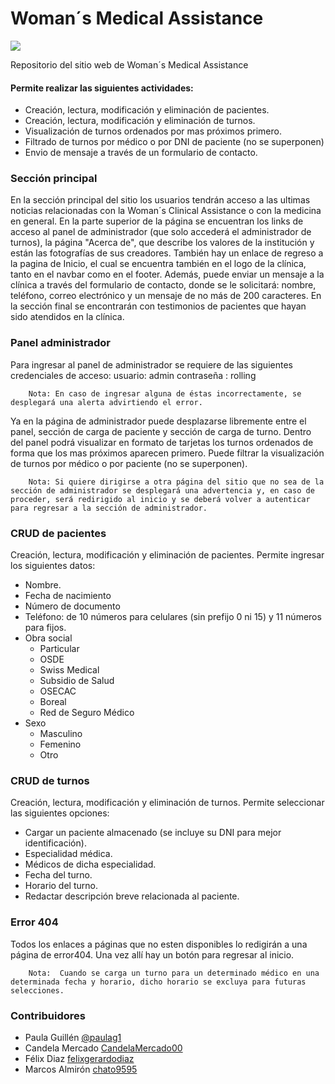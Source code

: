 # Woman´s Medical Assistance
![](https://i.imgur.com/TRdVepe.png)

Repositorio del sitio web de Woman´s Medical Assistance
#### Permite realizar las siguientes actividades:
- Creación, lectura, modificación y eliminación de pacientes.
- Creación, lectura, modificación y eliminación de turnos.
- Visualización de turnos ordenados por mas próximos primero.
- Filtrado de turnos por médico o por DNI de paciente (no se superponen)
- Envio de mensaje a través de un formulario de contacto.

### Sección principal
En la sección principal del sitio los usuarios tendrán acceso a las ultimas noticias relacionadas con la Woman´s Clinical Assistance o con la medicina en general.
En la parte superior de la página se encuentran los links de acceso al panel de administrador (que solo accederá el administrador de turnos), la página "Acerca de", que describe los valores de la institución y están las fotografías de sus creadores.
También hay un enlace de regreso a la pagina de Inicio, el cual se encuentra también en el logo de la clínica, tanto en el navbar como en el footer.
Además, puede enviar un mensaje a la clínica a través del formulario de contacto, donde se le solicitará: nombre, teléfono, correo electrónico y un mensaje de no más de 200 caracteres.
En la sección final se encontrarán con testimonios de pacientes que hayan sido atendidos en la clínica.


### Panel administrador
Para ingresar al panel de administrador se requiere de las siguientes credenciales de acceso:
usuario: admin
contraseña : rolling

		Nota: En caso de ingresar alguna de éstas incorrectamente, se desplegará una alerta advirtiendo el error.
Ya en la página de administrador puede desplazarse libremente entre el panel, sección de carga de paciente y sección de carga de turno. 
Dentro del panel podrá visualizar en formato de tarjetas los turnos ordenados de forma que los mas próximos aparecen primero.
Puede filtrar la visualización de turnos por médico o por paciente (no se superponen).

		Nota: Si quiere dirigirse a otra página del sitio que no sea de la sección de administrador se desplegará una advertencia y, en caso de proceder, será redirigido al inicio y se deberá volver a autenticar para regresar a la sección de administrador.

### CRUD  de pacientes
Creación, lectura, modificación y eliminación de pacientes.
Permite ingresar los siguientes datos:
- Nombre.
- Fecha de nacimiento
- Número de documento
- Teléfono: de 10 números para celulares (sin prefijo 0 ni 15) y 11 números para fijos.
- Obra social
	- Particular
	- OSDE
	- Swiss Medical
	- Subsidio de Salud
	- OSECAC
	- Boreal
	- Red de Seguro Médico
- Sexo
	- Masculino
	- Femenino
	- Otro


### CRUD  de turnos
Creación, lectura, modificación y eliminación de turnos.
Permite seleccionar las siguientes opciones:
- Cargar un paciente almacenado (se incluye su DNI para mejor identificación).
- Especialidad médica.
- Médicos de dicha especialidad.
- Fecha del turno.
- Horario del turno.
- Redactar descripción breve relacionada al paciente.

### Error 404
Todos los enlaces a páginas que no esten disponibles lo redigirán a una página de error404. Una vez allí hay un botón para regresar al inicio.


		Nota:  Cuando se carga un turno para un determinado médico en una determinada fecha y horario, dicho horario se excluya para futuras selecciones.

### Contribuidores
- Paula Guillén [@paulag1](https://github.com/paulag1/) 
- Candela Mercado [CandelaMercado00](https://github.com/CandelaMercado00) 
- Félix Diaz [felixgerardodiaz](https://github.com/felixgerardodiaz)
- Marcos Almirón [chato9595](https://github.com/chato9595) 


